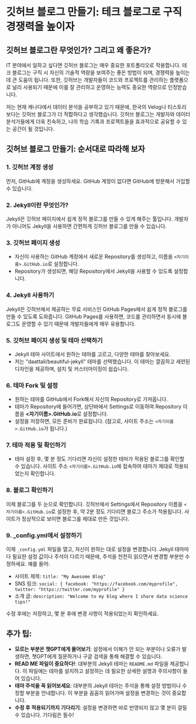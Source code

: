 # 깃허브 블로그 만들기: 테크 블로그로 구직 경쟁력을 높이자

## 깃허브 블로그란 무엇인가? 그리고 왜 좋은가?

IT 분야에서 일하고 싶다면 깃허브 블로그는 매우 중요한 포트폴리오로 작용합니다. 테크 블로그는 구직 시 자신의 기술적 역량을 보여주는 좋은 방법이 되며, 경쟁력을 높이는 데 큰 도움이 됩니다. 또한, 깃허브는 개발자들이 코드와 프로젝트를 관리하는 플랫폼으로 널리 사용되기 때문에 이를 잘 관리하고 운영하는 능력도 중요한 역량으로 인정받습니다.

저는 현재 캐나다에서 데이터 분석을 공부하고 있기 때문에, 한국의 Velog나 티스토리보다는 깃허브 블로그가 더 적합하다고 생각했습니다. 깃허브 블로그는 개발자와 데이터 분석가들에게 더욱 친숙하고, 나의 학습 기록과 프로젝트들을 효과적으로 공유할 수 있는 공간이 될 것입니다.

## 깃허브 블로그 만들기: 순서대로 따라해 보자

### 1. 깃허브 계정 생성
먼저, GitHub에 계정을 생성하세요. GitHub 계정이 없다면 GitHub에 방문해서 가입할 수 있습니다.

### 2. Jekyll이란 무엇인가?
Jekyll은 깃허브 페이지에서 쉽게 정적 블로그를 만들 수 있게 해주는 툴입니다. 개발자가 아니어도 Jekyll을 사용하면 간편하게 깃허브 블로그를 만들 수 있습니다.

### 3. 깃허브 페이지 생성
- 자신이 사용하는 GitHub 계정에서 새로운 Repository를 생성하고, 이름을 `<자기이름>.GitHub.io`로 설정합니다.
- Repository가 생성되면, 해당 Repository에서 Jekyll을 사용할 수 있도록 설정합니다.

### 4. Jekyll 사용하기
Jekyll은 깃허브에서 제공하는 무료 서비스인 GitHub Pages에서 쉽게 정적 블로그를 만들 수 있도록 도와줍니다. GitHub Pages를 사용하면, 코드를 관리하면서 동시에 블로그도 운영할 수 있기 때문에 개발자들에게 매우 유용합니다.

### 5. 깃허브 페이지 생성 및 테마 선택하기
- Jekyll 테마 사이트에서 원하는 테마를 고르고, 다양한 테마를 찾아보세요.
- 저는 "daattali/beautiful-jekyll" 테마를 선택했습니다. 이 테마는 깔끔하고 세련된 디자인을 제공하며, 설치 및 커스터마이징이 쉽습니다.

### 6. 테마 Fork 및 설정
- 원하는 테마를 GitHub에서 Fork해서 자신의 Repository로 가져옵니다.
- 테마가 Repository에 들어가면, 상단바에서 Settings로 이동하여 Repository 이름을 **<자기이름>.GitHub.io**로 설정합니다.
- 설정을 저장하면, 모든 준비가 완료됩니다. (참고로, 사이트 주소는 `<자기이름>.GitHub.io`가 됩니다.)

### 7. 테마 적용 및 확인하기
- 테마 설정 후, 몇 분 정도 기다리면 자신이 설정한 테마가 적용된 블로그를 확인할 수 있습니다. 사이트 주소 `<자기이름>.GitHub.io`에 접속하여 테마가 제대로 적용되었는지 확인합니다.

### 8. 블로그 확인하기
이제 블로그를 두 눈으로 확인합니다. 깃허브에서 Settings에서 Repository 이름을 `<자기이름>.GitHub.io`로 설정한 후, 약 2분 정도 기다리면 블로그 주소가 적용됩니다. 사이트가 정상적으로 보이면 블로그를 제대로 만든 것입니다.

### 9. _config.yml에서 설정하기
이제 `_config.yml` 파일을 열고, 자신이 원하는 대로 설정을 변경합니다. Jekyll 테마마다 필요한 설정 값이나 주석이 다르기 때문에, 주석을 천천히 읽으면서 변경할 부분만 수정하세요. 예를 들어:
- 사이트 제목: `title: "My Awesome Blog"`
- SNS 링크: `social: { facebook: "https://facebook.com/myprofile", twitter: "https://twitter.com/myprofile" }`
- 소개 글: `description: "Welcome to my blog where I share data science tips!"`

수정 후에는 저장하고, 몇 분 후에 변경 사항이 적용되었는지 확인하세요.

## 추가 팁:
- **모르는 부분은 챗GPT에게 물어보기**: 설정에서 이해가 안 되는 부분이나 오류가 발생하면, 챗GPT에게 질문하거나 구글 검색을 통해 해결할 수 있습니다.
- **READ ME 파일이 중요하다!**: 대부분의 Jekyll 테마는 `README.md` 파일을 제공합니다. 이 파일에는 테마를 설치하고 설정하는 데 필요한 상세한 설명과 주의사항이 들어 있습니다. 
- **테마 주석을 꼭 읽어보세요**: 대부분의 Jekyll 테마는 주석을 통해 설정 방법이나 수정할 부분을 안내합니다. 이 부분을 꼼꼼히 읽어가며 설정을 변경하는 것이 중요합니다.
- **수정 후 적용되기까지 기다리기**: 설정을 변경하면 바로 반영되지 않고 몇 분이 걸릴 수 있습니다. 기다림은 필수!
